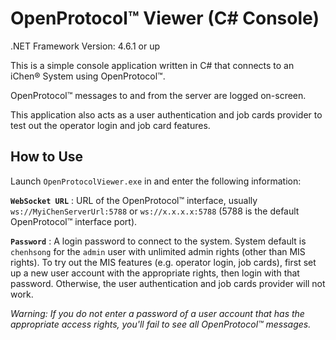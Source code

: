 # OpenProtocol&trade; Viewer (C# Console)

.NET Framework Version: 4.6.1 or up

This is a simple console application written in C# that connects to an iChen&reg; System using OpenProtocol&trade;.

OpenProtocol&trade; messages to and from the server are logged on-screen.

This application also acts as a user authentication and job cards provider to test out the operator login and job card features.

## How to Use

Launch `OpenProtocolViewer.exe` in and enter the following information:

**`WebSocket URL`** : URL of the OpenProtocol&trade; interface, usually `ws://MyiChenServerUrl:5788` or `ws://x.x.x.x:5788` (5788 is the default OpenProtocol&trade; interface port).

**`Password`** : A login password to connect to the system.  System default is `chenhsong` for the `admin` user with unlimited admin rights (other than MIS rights).
To try out the MIS features (e.g. operator login, job cards), first set up a new user account with the appropriate rights, then login with that password.
Otherwise, the user authentication and job cards provider will not work.

_Warning: If you do not enter a password of a user account that has the appropriate access rights, you'll fail to see all OpenProtocol&trade; messages._
